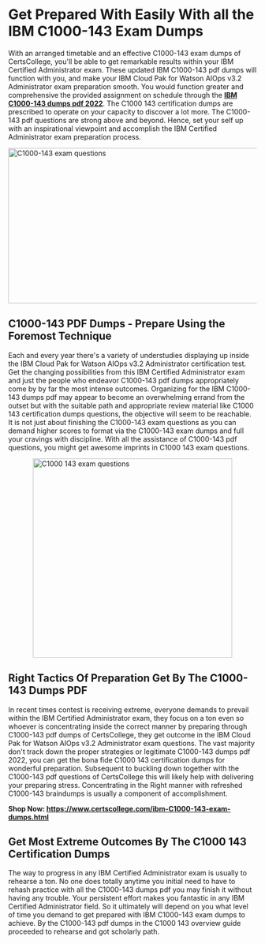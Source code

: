 <h1><strong>Get Prepared With Easily With all the IBM C1000-143 Exam Dumps&nbsp;</strong></h1>
<p><span style="font-weight: 400;">With an arranged timetable and an effective  C1000-143 exam dumps of CertsCollege, you'll be able to get remarkable results within your IBM Certified Administrator exam. These updated IBM C1000-143 pdf dumps will function with you, and make your IBM Cloud Pak for Watson AIOps v3.2 Administrator exam preparation smooth. You would function greater and comprehensive the provided assignment on schedule through the <strong><a href="https://www.certscollege.com/ibm-C1000-143-exam-dumps.html">IBM C1000-143 dumps pdf 2022</a></strong>. The C1000 143 certification dumps are prescribed to operate on your capacity to discover a lot more. The  C1000-143 pdf questions are strong above and beyond. Hence, set your self up with an inspirational viewpoint and accomplish the IBM Certified Administrator exam preparation process.&nbsp;</span></p>
<p><span style="font-weight: 400;"><img style="display: block; margin-left: auto; margin-right: auto;" src="https://i.ibb.co/CPDK3ps/Yellow-and-Blue-Initiative-Blog-Banner.png" alt="C1000-143 exam questions" width="559" height="315" /></span></p>
<h2><strong>C1000-143 PDF Dumps - Prepare Using the Foremost Technique</strong></h2>
<p><span style="font-weight: 400;">Each and every year there's a variety of understudies displaying up inside the IBM Cloud Pak for Watson AIOps v3.2 Administrator certification test. Get the changing possibilities from this IBM Certified Administrator exam and just the people who endeavor C1000-143 pdf dumps appropriately come by by far the most intense outcomes. Organizing for the IBM C1000-143 dumps pdf may appear to become an overwhelming errand from the outset but with the suitable path and appropriate review material like C1000 143 certification dumps questions, the objective will seem to be reachable. It is not just about finishing the C1000-143 exam questions as you can demand higher scores to format via the C1000-143 exam dumps and full your cravings with discipline. With all the assistance of C1000-143 pdf questions, you might get awesome imprints in C1000 143 exam questions.</span></p>
<p><span style="font-weight: 400;"><a href="https://tinyurl.com/2s3ab5bz"><img style="display: block; margin-left: auto; margin-right: auto;" src="https://i.ibb.co/9tMrhdY/Teacher-Appreciation-Invitation.png" alt="C1000 143 exam questions " width="404" height="404" /></a></span></p>
<h2><strong>Right Tactics Of Preparation Get By The C1000-143 Dumps PDF</strong></h2>
<p><span style="font-weight: 400;">In recent times contest is receiving extreme, everyone demands to prevail within the IBM Certified Administrator exam, they focus on a ton even so whoever is concentrating inside the correct manner by preparing through C1000-143 pdf dumps of CertsCollege, they get outcome in the IBM Cloud Pak for Watson AIOps v3.2 Administrator exam questions. The vast majority don't track down the proper strategies or legitimate C1000-143 dumps pdf 2022, you can get the bona fide C1000 143 certification dumps for wonderful preparation. Subsequent to buckling down together with the  C1000-143 pdf questions of CertsCollege this will likely help with delivering your preparing stress. Concentrating in the Right manner with refreshed C1000-143 braindumps is usually a component of accomplishment.</span></p>
<p><span style="font-weight: 400;"><strong>Shop Now: <a href="https://www.certscollege.com/ibm-C1000-143-exam-dumps.html">https://www.certscollege.com/ibm-C1000-143-exam-dumps.html</a></strong></span></p>
<h2><strong>Get Most Extreme Outcomes By The C1000 143 Certification Dumps</strong></h2>
<p><span style="font-weight: 400;">The way to progress in any IBM Certified Administrator exam is usually to rehearse a ton. No one does totally anytime you initial need to have to rehash practice with all the C1000-143 dumps pdf you may finish it without having any trouble. Your persistent effort makes you fantastic in any IBM Certified Administrator field. So it ultimately will depend on you what level of time you demand to get prepared with IBM C1000-143 exam dumps to achieve. By the C1000-143 pdf dumps in the C1000 143 overview guide proceeded to rehearse and got scholarly path.</span></p>
